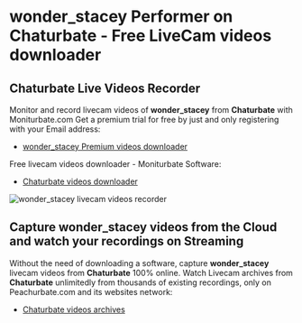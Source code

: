 # wonder_stacey Performer on Chaturbate - Free LiveCam videos downloader

## Chaturbate Live Videos Recorder

Monitor and record livecam videos of **wonder_stacey** from **Chaturbate** with Moniturbate.com
Get a premium trial for free by just and only registering with your Email address:
* [wonder_stacey Premium videos downloader](https://moniturbate.com/request-demo-licence-key.html)

Free livecam videos downloader - Moniturbate Software:
* [Chaturbate videos downloader](https://moniturbate.com/moniturbate-download-software.html)

![wonder_stacey livecam videos recorder](https://peachurnet.com/templates/moniturbate-software.png)


## Capture wonder_stacey videos from the Cloud and watch your recordings on Streaming

Without the need of downloading a software, capture **wonder_stacey** livecam videos from **Chaturbate** 100% online.
Watch Livecam archives from **Chaturbate** unlimitedly from thousands of existing recordings, only on Peachurbate.com and its websites network:
* [Chaturbate videos archives](https://peachurnet.com/)